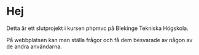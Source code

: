 Hej
====

Detta är ett slutprojekt i kursen phpmvc på Blekinge Tekniska Högskola.

På webbplatsen kan man ställa frågor och få dem besvarade av någon av de andra användarna.